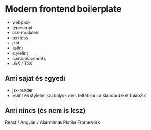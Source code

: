 # Modern frontend boilerplate

- webpack
- typescript
- css-modules
- postcss
- jest
- eslint
- stylelint
- customElements
- JSX / TSX

## Ami saját és egyedi

- jsx-render
- eslint és stylelint szabályok nem feltétlenül a standardeket tükrözik

## Ami nincs (és nem is lesz)

React / Angular / Akármimás Pistike Framework
